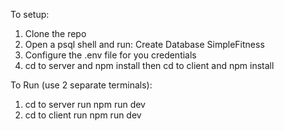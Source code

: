 To setup:

1. Clone the repo
2. Open a psql shell and run: Create Database SimpleFitness
3. Configure the .env file for you credentials
4. cd to server and npm install then cd to client and npm install

To Run (use 2 separate terminals):

1. cd to server run npm run dev
2. cd to client run npm run dev
